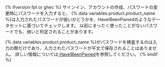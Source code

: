 {% ifversion fpt or ghec %}
サインイン、アカウントの作成、パスワードの変更時にパスワードを入力すると、
{% data variables.product.product_name %}は入力されたパスワードが弱いかどうかを、HaveIBeenPwnedのようなデータセットに基づいてチェックします。 以前にまったく使ったことがないパスワードでも、弱いと判定されることがあります。

{% data variables.product.product_name %}がパスワードを検査するのは入力の際だけであり、入力されたパスワードが平文で保存されることはありません。 詳しい情報については[ HaveIBeenPwned](https://haveibeenpwned.com/)を参照してください。
{% endif %}
